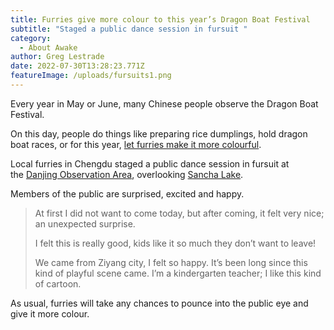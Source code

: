 ```yaml
---
title: Furries give more colour to this year’s Dragon Boat Festival
subtitle: "Staged a public dance session in fursuit "
category:
  - About Awake
author: Greg Lestrade
date: 2022-07-30T13:28:23.771Z
featureImage: /uploads/fursuits1.png
---
```

Every year in May or June, many Chinese people observe the Dragon Boat Festival.

On this day, people do things like preparing rice dumplings, hold dragon boat races, or for this year, [let furries make it more colourful](https://www.bilibili.com/video/BV1iU4y1X7jo).

Local furries in Chengdu staged a public dance session in fursuit at the [Danjing Observation Area](https://baike.baidu.com/item/%E4%B8%B9%E6%99%AF%E5%8F%B0/49930029), overlooking [Sancha Lake](https://baike.baidu.com/item/%E4%B8%89%E5%B2%94%E6%B9%96%E6%99%AF%E5%8C%BA/1651178).

Members of the public are surprised, excited and happy.



> At first I did not want to come today, but after coming, it felt very nice; an unexpected surprise.
>
> I felt this is really good, kids like it so much they don’t want to leave!
>
> We came from Ziyang city, I felt so happy. It’s been long since this kind of playful scene came. I’m a kindergarten teacher; I like this kind of cartoon.
>
>

As usual, furries will take any chances to pounce into the public eye and give it more colour.